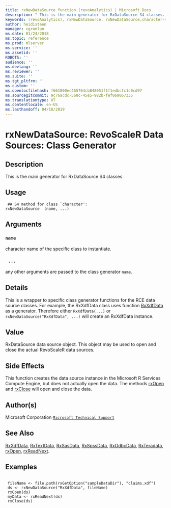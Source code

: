 ```yaml
---
title: rxNewDataSource function (revoAnalytics) | Microsoft Docs
description: " This is the main generator for RxDataSource S4 classes. "
keywords: (revoAnalytics), rxNewDataSource, rxNewDataSource,character-method, file, connection
author: heidisteen
manager: cgronlun
ms.date: 01/24/2018
ms.topic: reference
ms.prod: mlserver
ms.service: ''
ms.assetid: ''
ROBOTS: ''
audience: ''
ms.devlang: ''
ms.reviewer: ''
ms.suite: ''
ms.tgt_pltfrm: ''
ms.custom: ''
ms.openlocfilehash: f661800ec465764cb848051f1f1edbcfc1c0cd97
ms.sourcegitcommit: 9c76acdc-560c-45e5-982b-fef069067335
ms.translationtype: HT
ms.contentlocale: en-US
ms.lasthandoff: 04/18/2019
---
```

 # <a name="rxnewdatasource-revoscaler-data-sources-class-generator"></a>rxNewDataSource: RevoScaleR Data Sources: Class Generator 
 ## <a name="description"></a>Description

This is the main generator for RxDataSource S4 classes.


 ## <a name="usage"></a>Usage

```   
 ## S4 method for class `character':
rxNewDataSource  (name, ...)

```

 ## <a name="arguments"></a>Arguments



 ### `name`
 character name of the specific class to instantiate. 


 ### ` ...`
 any other arguments are passed to the class generator `name`. 



 ## <a name="details"></a>Details

This is a wrapper to specific class generator functions for the RCE data source classes. For example, the RxXdfData class uses function [RxXdfData](RxXdfData.md) as a generator. Therefore either `RxXdfData(...)` or `rxNewDataSource("RxXdfData", ...)` will create an RxXdfData instance.


 ## <a name="value"></a>Value

RxDataSource data source object. This object may be used to open and close the actual RevoScaleR data sources.

 ## <a name="side-effects"></a>Side Effects 


This function creates the data source instance in the Microsoft R Services Compute Engine, but does not actually open the data. The methods [rxOpen](rxOpen-methods.md) and [rxClose](rxOpen-methods.md) will open and close the data.

 ## <a name="authors"></a>Author(s)
 Microsoft Corporation [`Microsoft Technical Support`](https://go.microsoft.com/fwlink/?LinkID=698556&clcid=0x409)


 ## <a name="see-also"></a>See Also

[RxXdfData](RxXdfData.md), [RxTextData](RxTextData.md), [RxSasData](RxSasData.md), [RxSpssData](RxSpssData.md), [RxOdbcData](RxOdbcData.md), [RxTeradata](RxTeradata.md), [rxOpen](rxOpen-methods.md), [rxReadNext](rxOpen-methods.md).

 ## <a name="examples"></a>Examples

 ```

  fileName <- file.path(rxGetOption("sampleDataDir"), "claims.xdf")
  ds <- rxNewDataSource("RxXdfData", fileName)
  rxOpen(ds)
  myData <- rxReadNext(ds)
  rxClose(ds)
```



